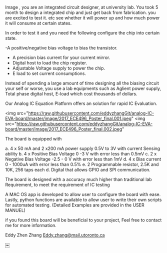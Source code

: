 Image , you are an integrated circuit designer, at university lab. You took 5 month to design a integrated chip and just get back from fabrication. you are excited to test it. etc  see  whether it will power up and how much power it will consume at certain states.

In order to test it and you need the following configure the chip into certain state.

  -A positive/negative bias voltage to bias the transistor. 
 - A precision bias current for your current mirror.
 - Digital host to load the chip register.
 - Adjustable Voltage supply to power the chip.
 - E load to set current consumptions.

Instead of spending a large amount of time designing all the biasing circuit your self 
or worse, you use a lab equipments such as Aglient power supply,  Total phase digital host, E-load which cost thousands of dollars.

Our Analog IC Equation Platform offers an solution for rapid IC Evaluation.


<img src="https://raw.githubusercontent.com/eddyzhangGit/analog-IC-EVA-board/master/image/2017_ECE496_Poster_final.001.jpeg" 
<img src="https://raw.githubusercontent.com/eddyzhangGit/analog-IC-EVA-board/master/image/2017_ECE496_Poster_final.002.jpeg" 

The board is equipped with 

a. 4 x 50 mA and 2 x200 mA power supply 0.5V to 3V with current Sensing ability
b. 4 x Positive Bias Voltage 0 -3 V with error less than 0.5mV
c. 2 x Negative Bias Voltage -2.5 - 0 V with error less than 1mV
d. 4 x Bias current 0 - 1000uA with error less than 0.5%
e. 2 Programmable resistor, 2.5K and 10K, 256 taps each
d.  Digital that allows GPIO and SPI communication.

The board  is designed with a accuracy much higher than traditional lab Requirement,  to meet the requirement of IC testing

A MAC OS app is developed to allow user to  configure the board with ease.
Lastly, python functions are available to allow user to write their own scripts for automated testing. 
(Detailed Examples are provided in the USER MANUEL)
 
if you found this board will be beneficial to your project, Feel free to contact me for more information.

Eddy Zhen Zhang
Eddy.zhang@mail.utoronto.ca




￼
